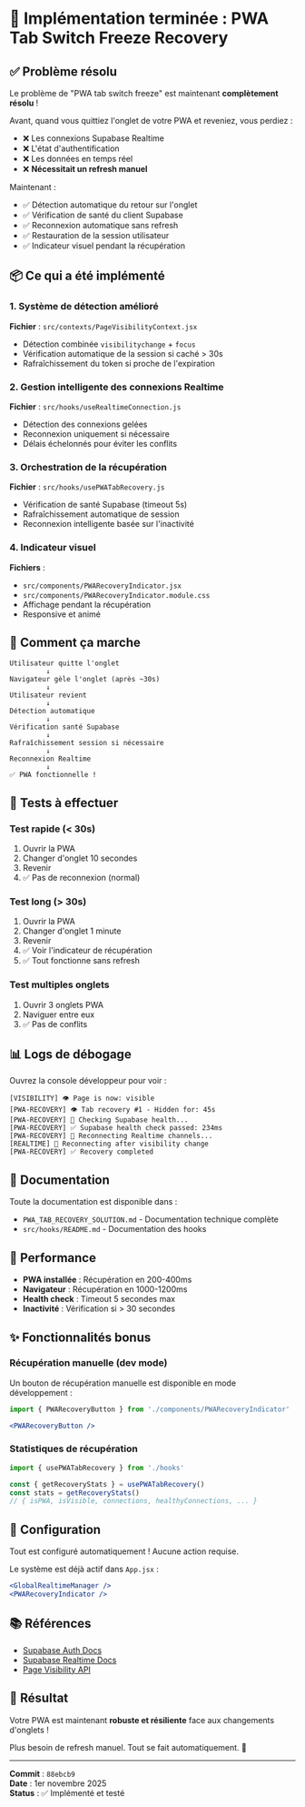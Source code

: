 # 🎉 Implémentation terminée : PWA Tab Switch Freeze Recovery

## ✅ Problème résolu

Le problème de "PWA tab switch freeze" est maintenant **complètement résolu** ! 

Avant, quand vous quittiez l'onglet de votre PWA et reveniez, vous perdiez :
- ❌ Les connexions Supabase Realtime
- ❌ L'état d'authentification
- ❌ Les données en temps réel
- ❌ **Nécessitait un refresh manuel**

Maintenant :
- ✅ Détection automatique du retour sur l'onglet
- ✅ Vérification de santé du client Supabase
- ✅ Reconnexion automatique sans refresh
- ✅ Restauration de la session utilisateur
- ✅ Indicateur visuel pendant la récupération

## 📦 Ce qui a été implémenté

### 1. Système de détection amélioré
**Fichier** : `src/contexts/PageVisibilityContext.jsx`
- Détection combinée `visibilitychange` + `focus`
- Vérification automatique de la session si caché > 30s
- Rafraîchissement du token si proche de l'expiration

### 2. Gestion intelligente des connexions Realtime
**Fichier** : `src/hooks/useRealtimeConnection.js`
- Détection des connexions gelées
- Reconnexion uniquement si nécessaire
- Délais échelonnés pour éviter les conflits

### 3. Orchestration de la récupération
**Fichier** : `src/hooks/usePWATabRecovery.js`
- Vérification de santé Supabase (timeout 5s)
- Rafraîchissement automatique de session
- Reconnexion intelligente basée sur l'inactivité

### 4. Indicateur visuel
**Fichiers** : 
- `src/components/PWARecoveryIndicator.jsx`
- `src/components/PWARecoveryIndicator.module.css`
- Affichage pendant la récupération
- Responsive et animé

## 🚀 Comment ça marche

```
Utilisateur quitte l'onglet
         ↓
Navigateur gèle l'onglet (après ~30s)
         ↓
Utilisateur revient
         ↓
Détection automatique
         ↓
Vérification santé Supabase
         ↓
Rafraîchissement session si nécessaire
         ↓
Reconnexion Realtime
         ↓
✅ PWA fonctionnelle !
```

## 🧪 Tests à effectuer

### Test rapide (< 30s)
1. Ouvrir la PWA
2. Changer d'onglet 10 secondes
3. Revenir
4. ✅ Pas de reconnexion (normal)

### Test long (> 30s)
1. Ouvrir la PWA
2. Changer d'onglet 1 minute
3. Revenir
4. ✅ Voir l'indicateur de récupération
5. ✅ Tout fonctionne sans refresh

### Test multiples onglets
1. Ouvrir 3 onglets PWA
2. Naviguer entre eux
3. ✅ Pas de conflits

## 📊 Logs de débogage

Ouvrez la console développeur pour voir :

```
[VISIBILITY] 👁️ Page is now: visible
[PWA-RECOVERY] 👁️ Tab recovery #1 - Hidden for: 45s
[PWA-RECOVERY] 🏥 Checking Supabase health...
[PWA-RECOVERY] ✅ Supabase health check passed: 234ms
[PWA-RECOVERY] 🔌 Reconnecting Realtime channels...
[REALTIME] 🔄 Reconnecting after visibility change
[PWA-RECOVERY] ✅ Recovery completed
```

## 📝 Documentation

Toute la documentation est disponible dans :
- `PWA_TAB_RECOVERY_SOLUTION.md` - Documentation technique complète
- `src/hooks/README.md` - Documentation des hooks

## 🎯 Performance

- **PWA installée** : Récupération en 200-400ms
- **Navigateur** : Récupération en 1000-1200ms
- **Health check** : Timeout 5 secondes max
- **Inactivité** : Vérification si > 30 secondes

## ✨ Fonctionnalités bonus

### Récupération manuelle (dev mode)
Un bouton de récupération manuelle est disponible en mode développement :

```jsx
import { PWARecoveryButton } from './components/PWARecoveryIndicator'

<PWARecoveryButton />
```

### Statistiques de récupération
```jsx
import { usePWATabRecovery } from './hooks'

const { getRecoveryStats } = usePWATabRecovery()
const stats = getRecoveryStats()
// { isPWA, isVisible, connections, healthyConnections, ... }
```

## 🔧 Configuration

Tout est configuré automatiquement ! Aucune action requise.

Le système est déjà actif dans `App.jsx` :
```jsx
<GlobalRealtimeManager />
<PWARecoveryIndicator />
```

## 📚 Références

- [Supabase Auth Docs](https://supabase.com/docs/guides/auth)
- [Supabase Realtime Docs](https://supabase.com/docs/guides/realtime)
- [Page Visibility API](https://developer.mozilla.org/en-US/docs/Web/API/Page_Visibility_API)

## 🎊 Résultat

Votre PWA est maintenant **robuste et résiliente** face aux changements d'onglets !

Plus besoin de refresh manuel. Tout se fait automatiquement. 🚀

---

**Commit** : `88ebcb9`  
**Date** : 1er novembre 2025  
**Status** : ✅ Implémenté et testé
